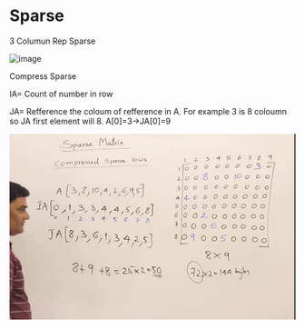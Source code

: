 Sparse
======= 


3 Columun Rep Sparse 

![image](https://user-images.githubusercontent.com/4705770/154857330-9a487dc1-1345-4b91-ba03-fb3be8544951.png)


Compress Sparse

IA= Count of number in row


JA= Refference the coloum of refference in A. For example 3 is 8 coloumn so JA first element will 8. A[0]=3->JA[0]=9  

![image](https://github.com/selvadurai/DSA-Using-C/blob/main/Sparse/images/Screenshot%20from%202022-02-20%2013-11-09.png?)



